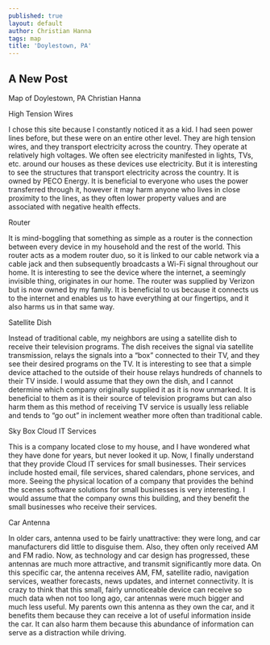 ```yaml
---
published: true
layout: default
author: Christian Hanna
tags: map
title: 'Doylestown, PA'
---
```

## A New Post
Map of Doylestown, PA
Christian Hanna

High Tension Wires

I chose this site because I constantly noticed it as a kid. I had seen power lines before, but these were on an entire other level. They are high tension wires, and they transport electricity across the country. They operate at relatively high voltages. We often see electricity manifested in lights, TVs, etc. around our houses as these devices use electricity. But it is interesting to see the structures that transport electricity across the country. It is owned by PECO Energy. It is beneficial to everyone who uses the power transferred through it, however it may harm anyone who lives in close proximity to the lines, as they often lower property values and are associated with negative health effects.

Router

It is mind-boggling that something as simple as a router is the connection between every device in my household and the rest of the world. This router acts as a modem router duo, so it is linked to our cable network via a cable jack and then subsequently broadcasts a Wi-Fi signal throughout our home. It is interesting to see the device where the internet, a seemingly invisible thing, originates in our home. The router was supplied by Verizon but is now owned by my family. It is beneficial to us because it connects us to the internet and enables us to have everything at our fingertips, and it also harms us in that same way.

Satellite Dish

Instead of traditional cable, my neighbors are using a satellite dish to receive their television programs. The dish receives the signal via satellite transmission, relays the signals into a “box” connected to their TV, and they see their desired programs on the TV. It is interesting to see that a simple device attached to the outside of their house relays hundreds of channels to their TV inside. I would assume that they own the dish, and I cannot determine which company originally supplied it as it is now unmarked. It is beneficial to them as it is their source of television programs but can also harm them as this method of receiving TV service is usually less reliable and tends to “go out” in inclement weather more often than traditional cable.

Sky Box Cloud IT Services

This is a company located close to my house, and I have wondered what they have done for years, but never looked it up. Now, I finally understand that they provide Cloud IT services for small businesses. Their services include hosted email, file services, shared calendars, phone services, and more. Seeing the physical location of a company that provides the behind the scenes software solutions for small businesses is very interesting. I would assume that the company owns this building, and they benefit the small businesses who receive their services.

Car Antenna

In older cars, antenna used to be fairly unattractive: they were long, and car manufacturers did little to disguise them. Also, they often only received AM and FM radio. Now, as technology and car design has progressed, these antennas are much more attractive, and transmit significantly more data. On this specific car, the antenna receives AM, FM, satellite radio, navigation services, weather forecasts, news updates, and internet connectivity. It is crazy to think that this small, fairly unnoticeable device can receive so much data when not too long ago, car antennas were much bigger and much less useful. My parents own this antenna as they own the car, and it benefits them because they can receive a lot of useful information inside the car. It can also harm them because this abundance of information can serve as a distraction while driving.
